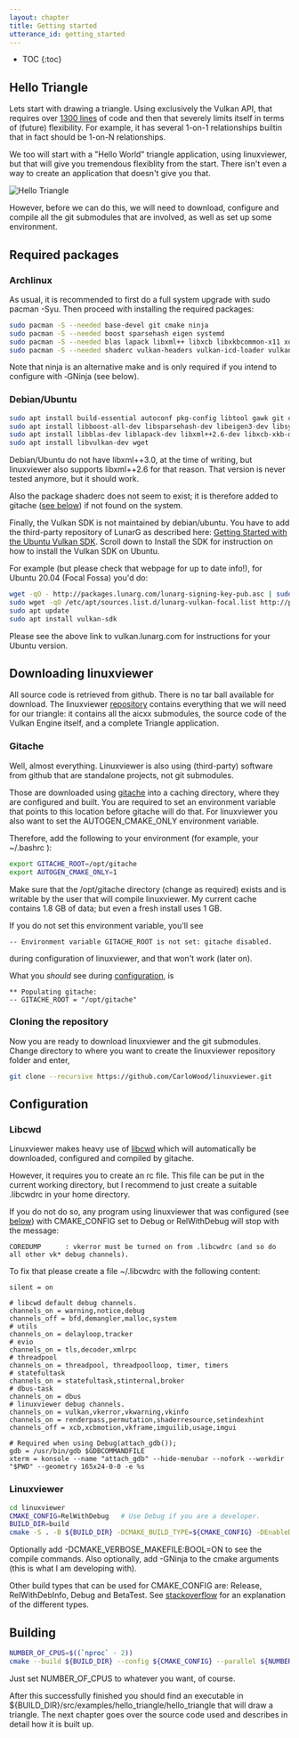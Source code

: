 ```yaml
---
layout: chapter
title: Getting started
utterance_id: getting_started
---
```

* TOC
{:toc}

## Hello Triangle ##

Lets start with drawing a triangle.
Using exclusively the Vulkan API, that requires over
[1300 lines](https://gist.github.com/Overv/7ac07356037592a121225172d7d78f2d) of code
and then that severely limits itself in terms of (future) flexibility. For example,
it has several 1-on-1 relationships builtin that in fact should be 1-on-N relationships.

We too will start with a "Hello World" triangle application, using linuxviewer,
but that will give you tremendous flexiblity from the start.
There isn't even a way to create an application that doesn't give you that.

<img src="{{ '/assets/LV_HelloTriangle.png' | relative_url }}" alt="Hello Triangle" id="img_hellotriangle" />

However, before we can do this, we will need to download, configure and compile
all the git submodules that are involved, as well as set up some environment.

## Required packages ##

### Archlinux

As usual, it is recommended to first do a full system upgrade with <span class="command">sudo pacman -Syu</span>.
Then proceed with installing the required packages:

```bash
sudo pacman -S --needed base-devel git cmake ninja
sudo pacman -S --needed boost sparsehash eigen systemd
sudo pacman -S --needed blas lapack libxml++ libxcb libxkbcommon-x11 xorgproto xcb-proto
sudo pacman -S --needed shaderc vulkan-headers vulkan-icd-loader vulkan-validation-layers
```

Note that <span class="command">ninja</span> is an alternative <span class="command">make</span>
and is only required if you intend to configure with <span class="command">&#8209;GNinja</span> (see below).

### Debian/Ubuntu

```bash
sudo apt install build-essential autoconf pkg-config libtool gawk git cmake ninja-build
sudo apt install libboost-all-dev libsparsehash-dev libeigen3-dev libsystemd-dev
sudo apt install libblas-dev liblapack-dev libxml++2.6-dev libxcb-xkb-dev libxkbcommon-x11-dev
sudo apt install libvulkan-dev wget
```

Debian/Ubuntu do not have libxml++3.0, at the time of writing, but linuxviewer also supports
libxml++2.6 for that reason. That version is never tested anymore, but it should work.

Also the package <span class="command">shaderc</span> does not seem to exist; it is therefore added to
<span class="command">gitache</span> ([see below](#page_gitache)) if not found on the system.

Finally, the Vulkan SDK is not maintained by debian/ubuntu. You have to add the third-party
repository of LunarG as described here:
[Getting Started with the Ubuntu Vulkan SDK](https://vulkan.lunarg.com/doc/view/latest/linux/getting_started_ubuntu.html).
Scroll down to <span class="command">Install the SDK</span> for instruction on how to install the Vulkan SDK on Ubuntu.

For example (but please check that webpage for up to date info!), for Ubuntu 20.04 (Focal Fossa) you'd do:

```bash
wget -qO - http://packages.lunarg.com/lunarg-signing-key-pub.asc | sudo apt-key add -
sudo wget -qO /etc/apt/sources.list.d/lunarg-vulkan-focal.list http://packages.lunarg.com/vulkan/lunarg-vulkan-focal.list
sudo apt update
sudo apt install vulkan-sdk
```

Please see the above link to vulkan.lunarg.com for instructions for your Ubuntu version.

## Downloading linuxviewer ##

All source code is retrieved from github. There is no tar ball available for download.
The linuxviewer [repository](https://github.com/CarloWood/linuxviewer) contains everything
that we will need for our triangle: it contains all the <span class="command">aicxx</span> submodules, the source
code of the Vulkan Engine itself, and a complete Triangle application.

### Gitache

Well, almost everything. Linuxviewer is also using (third-party) software
from github that are standalone projects, not git submodules.

Those are downloaded using [gitache](https://github.com/CarloWood/gitache) into a caching
directory, where they are configured and built. You are required to set an environment
variable that points to this location before gitache will do that.
For linuxviewer you also want to set the <span class="command">AUTOGEN_CMAKE_ONLY</span> environment variable.

Therefore, add the following to your environment (for example, your <span class="command">~/.bashrc</span>&nbsp;):

```bash
export GITACHE_ROOT=/opt/gitache
export AUTOGEN_CMAKE_ONLY=1
```

Make sure that the <span class="command">/opt/gitache</span> directory (change as required) exists
and is writable by the user that will compile linuxviewer.
My current cache contains 1.8 GB of data; but even a fresh install uses 1 GB.

If you do not set this environment variable, you'll see

```
-- Environment variable GITACHE_ROOT is not set: gitache disabled.
```

during configuration of linuxviewer, and that won't work (later on).

What you *should* see during [configuration](#page_configuration), is

```
** Populating gitache:
-- GITACHE_ROOT = "/opt/gitache"
```

### Cloning the repository

Now you are ready to download linuxviewer and the git submodules.
Change directory to where you want to create the <span class="command">linuxviewer</span>
repository folder and enter,

```bash
git clone --recursive https://github.com/CarloWood/linuxviewer.git
```

## Configuration ##

### Libcwd

Linuxviewer makes heavy use of [libcwd](http://carlowood.github.io/libcwd/index.html)
which will automatically be downloaded, configured and compiled by <span class="command">gitache</span>.

However, it requires you to create an rc file. This file can be put in the current
working directory, but I recommend to just create
a suitable <span class="command">.libcwdrc</span> in your home directory.

If you do not do so, any program using linuxviewer that was configured (see [below](#page_linuxviewer)) with
<span class="command">CMAKE_CONFIG</span> set to <span class="command">Debug</span>
or <span class="command">RelWithDebug</span> will stop with the message:

```
COREDUMP      : vkerror must be turned on from .libcwdrc (and so do all other vk* debug channels).
```

<a id="libcwdrc" />
To fix that please create a file <span class="command">~/.libcwdrc</span> with the following content:

```
silent = on

# libcwd default debug channels.
channels_on = warning,notice,debug
channels_off = bfd,demangler,malloc,system
# utils
channels_on = delayloop,tracker
# evio
channels_on = tls,decoder,xmlrpc
# threadpool
channels_on = threadpool, threadpoolloop, timer, timers
# statefultask
channels_on = statefultask,stinternal,broker
# dbus-task
channels_on = dbus
# linuxviewer debug channels.
channels_on = vulkan,vkerror,vkwarning,vkinfo
channels_on = renderpass,permutation,shaderresource,setindexhint
channels_off = xcb,xcbmotion,vkframe,imguilib,usage,imgui

# Required when using Debug(attach_gdb());
gdb = /usr/bin/gdb $GDBCOMMANDFILE
xterm = konsole --name "attach_gdb" --hide-menubar --nofork --workdir "$PWD" --geometry 165x24-0-0 -e %s
```

### Linuxviewer

```bash
cd linuxviewer
CMAKE_CONFIG=RelWithDebug   # Use Debug if you are a developer.
BUILD_DIR=build
cmake -S . -B ${BUILD_DIR} -DCMAKE_BUILD_TYPE=${CMAKE_CONFIG} -DEnableDebugGlobal:BOOL=OFF
```

Optionally add <span class="command">-DCMAKE_VERBOSE_MAKEFILE:BOOL=ON</span> to see the compile commands.
Also optionally, add <span class="command">-GNinja</span> to the cmake arguments (this is what I am developing with).

Other build types that can be used for <span class="command">CMAKE_CONFIG</span> are:
<span class="command">Release</span>, <span class="command">RelWithDebInfo</span>, <span class="command">Debug</span> and <span class="command">BetaTest</span>.
See [stackoverflow](https://stackoverflow.com/a/59314670/1487069) for an explanation of the different types.

## Building ##

```bash
NUMBER_OF_CPUS=$((`nproc` - 2))
cmake --build ${BUILD_DIR} --config ${CMAKE_CONFIG} --parallel ${NUMBER_OF_CPUS}
```

Just set <span class="command">NUMBER_OF_CPUS</span> to whatever you want, of course.

After this successfully finished you should find an executable in
<span class="command">${BUILD_DIR}/src/examples/hello_triangle/hello_triangle</span>
that will draw a triangle. The next chapter goes over the source code used and
describes in detail how it is built up.
